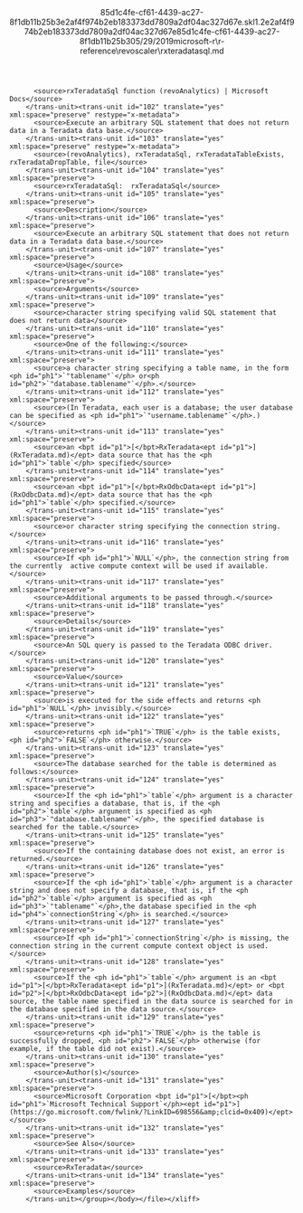 <?xml version="1.0"?><xliff version="1.2" xmlns="urn:oasis:names:tc:xliff:document:1.2" xmlns:xsi="http://www.w3.org/2001/XMLSchema-instance" xsi:schemaLocation="urn:oasis:names:tc:xliff:document:1.2 xliff-core-1.2-transitional.xsd"><file datatype="xml" original="rxteradatasql.md" source-language="en-US" target-language="en-US"><header><tool tool-id="mdxliff" tool-name="mdxliff" tool-version="1.0-8ab897d" tool-company="Microsoft" /><xliffext:skl_file_name xmlns:xliffext="urn:microsoft:content:schema:xliffextensions">85d1c4fe-cf61-4439-ac27-8f1db11b25b3e2af4f974b2eb183373dd7809a2df04ac327d67e.skl</xliffext:skl_file_name><xliffext:version xmlns:xliffext="urn:microsoft:content:schema:xliffextensions">1.2</xliffext:version><xliffext:ms.openlocfilehash xmlns:xliffext="urn:microsoft:content:schema:xliffextensions">e2af4f974b2eb183373dd7809a2df04ac327d67e</xliffext:ms.openlocfilehash><xliffext:ms.sourcegitcommit xmlns:xliffext="urn:microsoft:content:schema:xliffextensions">85d1c4fe-cf61-4439-ac27-8f1db11b25b3</xliffext:ms.sourcegitcommit><xliffext:ms.lasthandoff xmlns:xliffext="urn:microsoft:content:schema:xliffextensions">05/29/2019</xliffext:ms.lasthandoff><xliffext:ms.openlocfilepath xmlns:xliffext="urn:microsoft:content:schema:xliffextensions">microsoft-r\r-reference\revoscaler\rxteradatasql.md</xliffext:ms.openlocfilepath></header><body><group id="content" extype="content"><trans-unit id="101" translate="yes" xml:space="preserve" restype="x-metadata">
          <source>rxTeradataSql function (revoAnalytics) | Microsoft Docs</source>
        </trans-unit><trans-unit id="102" translate="yes" xml:space="preserve" restype="x-metadata">
          <source>Execute an arbitrary SQL statement that does not return data in a Teradata data base.</source>
        </trans-unit><trans-unit id="103" translate="yes" xml:space="preserve" restype="x-metadata">
          <source>(revoAnalytics), rxTeradataSql, rxTeradataTableExists, rxTeradataDropTable, file</source>
        </trans-unit><trans-unit id="104" translate="yes" xml:space="preserve">
          <source>rxTeradataSql:  rxTeradataSql</source>
        </trans-unit><trans-unit id="105" translate="yes" xml:space="preserve">
          <source>Description</source>
        </trans-unit><trans-unit id="106" translate="yes" xml:space="preserve">
          <source>Execute an arbitrary SQL statement that does not return data in a Teradata data base.</source>
        </trans-unit><trans-unit id="107" translate="yes" xml:space="preserve">
          <source>Usage</source>
        </trans-unit><trans-unit id="108" translate="yes" xml:space="preserve">
          <source>Arguments</source>
        </trans-unit><trans-unit id="109" translate="yes" xml:space="preserve">
          <source>character string specifying valid SQL statement that does not return data</source>
        </trans-unit><trans-unit id="110" translate="yes" xml:space="preserve">
          <source>One of the following:</source>
        </trans-unit><trans-unit id="111" translate="yes" xml:space="preserve">
          <source>a character string specifying a table name, in the form <ph id="ph1">`"tablename"`</ph> or<ph id="ph2">`"database.tablename"`</ph>.</source>
        </trans-unit><trans-unit id="112" translate="yes" xml:space="preserve">
          <source>(In Teradata, each user is a database; the user database can be specified as <ph id="ph1">`"username.tablename"`</ph>.)</source>
        </trans-unit><trans-unit id="113" translate="yes" xml:space="preserve">
          <source>an <bpt id="p1">[</bpt>RxTeradata<ept id="p1">](RxTeradata.md)</ept> data source that has the <ph id="ph1">`table`</ph> specified</source>
        </trans-unit><trans-unit id="114" translate="yes" xml:space="preserve">
          <source>an <bpt id="p1">[</bpt>RxOdbcData<ept id="p1">](RxOdbcData.md)</ept> data source that has the <ph id="ph1">`table`</ph> specified.</source>
        </trans-unit><trans-unit id="115" translate="yes" xml:space="preserve">
          <source>or character string specifying the connection string.</source>
        </trans-unit><trans-unit id="116" translate="yes" xml:space="preserve">
          <source>If <ph id="ph1">`NULL`</ph>, the connection string from the currently  active compute context will be used if available.</source>
        </trans-unit><trans-unit id="117" translate="yes" xml:space="preserve">
          <source>Additional arguments to be passed through.</source>
        </trans-unit><trans-unit id="118" translate="yes" xml:space="preserve">
          <source>Details</source>
        </trans-unit><trans-unit id="119" translate="yes" xml:space="preserve">
          <source>An SQL query is passed to the Teradata ODBC driver.</source>
        </trans-unit><trans-unit id="120" translate="yes" xml:space="preserve">
          <source>Value</source>
        </trans-unit><trans-unit id="121" translate="yes" xml:space="preserve">
          <source>is executed for the side effects and returns <ph id="ph1">`NULL`</ph> invisibly.</source>
        </trans-unit><trans-unit id="122" translate="yes" xml:space="preserve">
          <source>returns <ph id="ph1">`TRUE`</ph> is the table exists, <ph id="ph2">`FALSE`</ph> otherwise.</source>
        </trans-unit><trans-unit id="123" translate="yes" xml:space="preserve">
          <source>The database searched for the table is determined as follows:</source>
        </trans-unit><trans-unit id="124" translate="yes" xml:space="preserve">
          <source>If the <ph id="ph1">`table`</ph> argument is a character string and specifies a database, that is, if the <ph id="ph2">`table`</ph> argument is specified as <ph id="ph3">`"database.tablename"`</ph>, the specified database is searched for the table.</source>
        </trans-unit><trans-unit id="125" translate="yes" xml:space="preserve">
          <source>If the containing database does not exist, an error is returned.</source>
        </trans-unit><trans-unit id="126" translate="yes" xml:space="preserve">
          <source>If the <ph id="ph1">`table`</ph> argument is a character string and does not specify a database, that is, if the <ph id="ph2">`table`</ph> argument is specified as <ph id="ph3">`"tablename"`</ph>,the database specified in the <ph id="ph4">`connectionString`</ph> is searched.</source>
        </trans-unit><trans-unit id="127" translate="yes" xml:space="preserve">
          <source>If <ph id="ph1">`connectionString`</ph> is missing, the connection string in the current compute context object is used.</source>
        </trans-unit><trans-unit id="128" translate="yes" xml:space="preserve">
          <source>If the <ph id="ph1">`table`</ph> argument is an <bpt id="p1">[</bpt>RxTeradata<ept id="p1">](RxTeradata.md)</ept> or <bpt id="p2">[</bpt>RxOdbcData<ept id="p2">](RxOdbcData.md)</ept> data source, the table name specified in the data source is searched for in the database specified in the data source.</source>
        </trans-unit><trans-unit id="129" translate="yes" xml:space="preserve">
          <source>returns <ph id="ph1">`TRUE`</ph> is the table is successfully dropped, <ph id="ph2">`FALSE`</ph> otherwise (for example, if the table did not exist).</source>
        </trans-unit><trans-unit id="130" translate="yes" xml:space="preserve">
          <source>Author(s)</source>
        </trans-unit><trans-unit id="131" translate="yes" xml:space="preserve">
          <source>Microsoft Corporation <bpt id="p1">[</bpt><ph id="ph1">`Microsoft Technical Support`</ph><ept id="p1">](https://go.microsoft.com/fwlink/?LinkID=698556&amp;clcid=0x409)</ept></source>
        </trans-unit><trans-unit id="132" translate="yes" xml:space="preserve">
          <source>See Also</source>
        </trans-unit><trans-unit id="133" translate="yes" xml:space="preserve">
          <source>RxTeradata</source>
        </trans-unit><trans-unit id="134" translate="yes" xml:space="preserve">
          <source>Examples</source>
        </trans-unit></group></body></file></xliff>